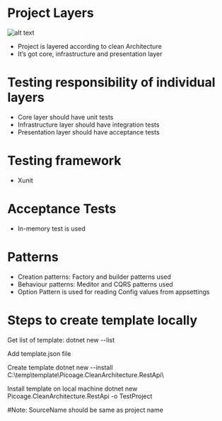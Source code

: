 # Project Layers

![alt text](https://miro.medium.com/max/300/1*Q5RC5Rv9_8d1-KigHhjm-A.png)

- Project is layered according to clean Architecture
- It’s got core, infrastructure and presentation layer

# Testing responsibility of individual layers

- Core layer should have unit tests
- Infrastructure layer should have integration tests
- Presentation layer should have acceptance tests

# Testing framework

- Xunit

# Acceptance Tests

- In-memory test is used

# Patterns

- Creation patterns: Factory and builder patterns used
- Behaviour patterns: Meditor and CQRS patterns used
- Option Pattern is used for reading Config values from appsettings

# Steps to create template locally

Get list of template:
dotnet new --list

Add template.json file

Create template
dotnet new --install C:\temp\template\Picoage.CleanArchitecture.RestApi\

Install template on local machine
dotnet new Picoage.CleanArchitecture.RestApi -o TestProject

#Note: SourceName should be same as project name
